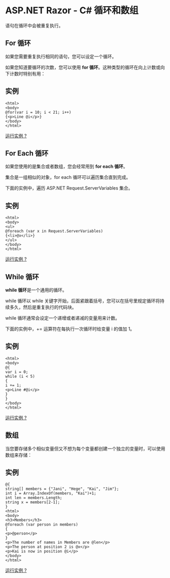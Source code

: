 
# ASP.NET Razor - C# 循环和数组

语句在循环中会被重复执行。

## For 循环

如果您需要重复执行相同的语句，您可以设定一个循环。

如果您知道要循环的次数，您可以使用 **for 循环**。这种类型的循环在向上计数或向下计数时特别有用：

## 实例

```
<html>  
<body>  
@for(var i = 10; i < 21; i++)  
{<p>Line @i</p>}  
</body>  
</html>
```

[运行实例 ?](/try/showfile_c.php?filename=try_razor_cs_005)  

## For Each 循环

如果您使用的是集合或者数组，您会经常用到 **for each 循环**。

集合是一组相似的对象，for each 循环可以遍历集合直到完成。

下面的实例中，遍历 ASP.NET Request.ServerVariables 集合。

## 实例

```
<html>  
<body>  
<ul>  
@foreach (var x in Request.ServerVariables)  
{<li>@x</li>}  
</ul>  
</body>  
</html>
```

[运行实例 ?](/try/showfile_c.php?filename=try_razor_cs_006)  

## While 循环

**while 循环**是一个通用的循环。

while 循环以 while 关键字开始，后面紧跟着括号，您可以在括号里规定循环将持续多久，然后是重复执行的代码块。

while 循环通常会设定一个递增或者递减的变量用来计数。

下面的实例中，+= 运算符在每执行一次循环时给变量 i 的值加 1。

## 实例

```
<html>  
<body>  
@{  
var i = 0;  
while (i < 5)  
{  
i += 1;  
<p>Line #@i</p>  
}  
}  
</body>  
</html>
```

[运行实例 ?](/try/showfile_c.php?filename=try_razor_cs_007)  

## 数组

当您要存储多个相似变量但又不想为每个变量都创建一个独立的变量时，可以使用数组来存储：

## 实例

```
@{  
string[] members = {"Jani", "Hege", "Kai", "Jim"};  
int i = Array.IndexOf(members, "Kai")+1;  
int len = members.Length;  
string x = members[2-1];  
}  
<html>  
<body>  
<h3>Members</h3>  
@foreach (var person in members)  
{  
<p>@person</p>  
}  
<p>The number of names in Members are @len</p>  
<p>The person at position 2 is @x</p>  
<p>Kai is now in position @i</p>  
</body>  
</html>
```

[运行实例 ?](/try/showfile_c.php?filename=try_razor_cs_008)  

